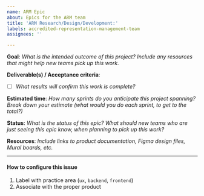 ```yaml
---
name: ARM Epic
about: Epics for the ARM team
title: 'ARM Research/Design/Development:'
labels: accredited-representation-management-team
assignees: ''

---
```


**Goal**: 
_What is the intended outcome of this project? Include any resources that might help new teams pick up this work._

**Deliverable(s) / Acceptance criteria**: 
- [ ] _What results will confirm this work is complete?_

**Estimated time**: 
_How many sprints do you anticipate this project spanning? Break down your estimate (what would you do each sprint, to get to the total?)_

**Status**: 
_What is the status of this epic? What should new teams who are just seeing this epic know, when planning to pick up this work?_

**Resources**: 
_Include links to product documentation, Figma design files, Mural boards, etc._

---

#### How to configure this issue
1. Label with practice area (`ux`, `backend`, `frontend`)
2. Associate with the proper product
